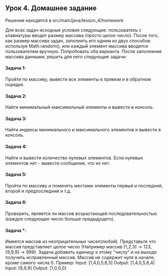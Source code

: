 ## Урок 4. Домашнее задание
Решения находятся в src/main/java/lesson_4/homework 

Для всех задач исходные условия следующие: пользователь с клавиатуры вводит размер
массива (просто целое число). После того, как размер массива задан, заполнить его
одним из двух способов: используя Math.random(), или каждый элемент массива вводится
пользователем вручную. Попробовать оба варианта. После заполнения массива
данными, решить для него следующие задачи:
#### Задача 1:
Пройти по массиву, вывести все элементы в прямом и в обратном порядке.
#### Задача 2:
Найти минимальный-максимальный элементы и вывести в консоль.
#### Задача 3:
Найти индексы минимального и максимального элементов и вывести в консоль.
#### Задача 4:
Найти и вывести количество нулевых элементов. Если нулевых элементов нет - вывести
сообщение, что их нет.
#### Задача 5:
Пройти по массиву и поменять местами элементы первый и последний, второй и
предпоследний и т.д.
#### Задача 6:
Проверить, является ли массив возрастающей последовательностью (каждое следующее
число больше предыдущего).
#### Задача *:
Имеется массив из неотрицательных чисел(любой). Представьте что массив
представляет целое число (Например массив {1,2,3} -> 123, {9,9,9} -> 999). Задача
добавить единицу к этому “числу” и на выходе получить исправленный массив. Массив не
содержит нуля в начале, кроме самого числа 0.
Пример:
Input: [1,4,0,5,6,3]
Output: [1,4,0,5,6,4]
Input: [9,9,9]
Output: [1,0,0,0]

